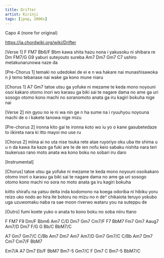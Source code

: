 ```yaml
---
title: Drifter
artist: Kirinji
tags: [jpop, 2000s]
---
```


Capo 4 (none for original)

https://ja.chordwiki.org/wiki/Drifter


[Verse 1]
F FM7           Bb6/F Bbm
kawa shita hazu nona i
yakusoku ni shibara re
  Dm  FM7/G   G9
yaburi suteyouto sureba
 Am7  Dm7    Gm7   C7
ushiro metakunarunowa naze da

[Pre-Chorus 1]
temaki no udedokei de
ei e n wa hakare nai
munashisawoka n ji temo
tebanase nai wake ga kono mune niaru

[Chorus 1]
A7    Gm7
tatoe utsu ga yofuke ni mezame te
keda mono noyouni  osoi kakaro otomo
inori wo karasu ga biki sai te
nagare dama no ame ga  uri sosogo otomo
kono machi no soranomoto anata ga
iru kagiri bokuha nige nai

[Verse 2]
nin gyou no ie ni wa
nin ge n ha sume na i
ryuuhyou noyouna machi de
o i kakete tanowa nige mizu

[Pre-chorus 2]
ironna kito gai te
ironna koto wo iu yo
o kane gasubetedaze to
iikireta nara ki itto mayoi mo use ru

[Chorus 2]
miina ai no uta nise tsuka rete
atae ruyoriyo oku  uba tte shima  u u n da
kawa ita kaze ga fuki are te
de ien nofu keio  sabaku nishita nara
teri tsukeruso rano moto anata wa
kono boku no sobari iru daro

[Instrumental]

[Chorus]
tatoe utsu ga yofuke ni mezame te
keda mono noyouni osoikakaro otomo
inori o karasu ga biki sai te
nagare dama no ame ga   uri sosogo otomo
kono machi no sora no moto anata ga
iru kagiri bokuha 

kiitto shirafu na yatsu deita inda
kodomono na koega  odoriba ni hibiku yoru
reizo uko nodo ao hira ite
botoru no mizu no n de^ chikaiota teruyo
yokubo uga uzuwomaku naba ra sae
moon riverwo wataru you  na suteppu de

[Outro]
fumi koete yuko o   anata to
kono boku no soba niiru ttano



F   FM7   F9  Dm/F  Bbm6
Am7  C/D   Dm7  Gm7  Cm7/F  F7
BbM7  Fm7  Gm7 Aaug7  Am7/D  Dm7
F/G   G  Bb/C  BbM7/C

A7  Gm7    Gm7/C   C/Bb
  Am7  Dm7  Am7  Am7/D
    Gm7    Gm7/C   C/Bb
  Am7  Dm7  Cm7  Cm7/F  BbM7

Em7/A  A7  Dm7  Eb/F  BbM7
Bm7-5  Gm7/C   F Dm7  C
Bm7-5 BbM7/C